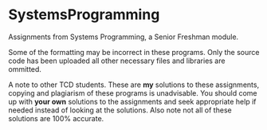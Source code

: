 # SystemsProgramming
Assignments from Systems Programming, a Senior Freshman module.

Some of the formatting may be incorrect in these programs. Only the source code has been uploaded all other necessary files and libraries are ommitted.

A note to other TCD students. These are **my** solutions to these assignments, copying and plagiarism of these programs is unadvisable. You should come up with **your own** solutions to the assignments and seek appropriate help if needed instead of looking at the solutions. Also note not all of these solutions are 100% accurate.

